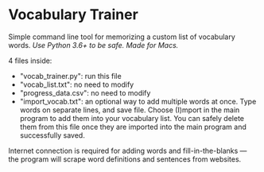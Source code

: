 # Vocabulary Trainer
Simple command line tool for memorizing a custom list of vocabulary words.
*Use Python 3.6+ to be safe.*
*Made for Macs.*

4 files inside:
- "vocab_trainer.py": run this file
- "vocab_list.txt": no need to modify
- "progress_data.csv": no need to modify
- "import_vocab.txt": an optional way to add multiple words at once. Type words on separate lines, and save file. Choose (I)mport in the main program to add them into your vocabulary list. You can safely delete them from this file once they are imported into the main program and successfully saved.

Internet connection is required for adding words and fill-in-the-blanks — the program will scrape word definitions and sentences from websites.
